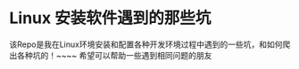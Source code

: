 Linux 安装软件遇到的那些坑
===============

该Repo是我在Linux环境安装和配置各种开发环境过程中遇到的一些坑，和如何爬出各种坑的！~~~~  希望可以帮助一些遇到相同问题的朋友
